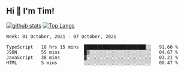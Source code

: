 ## Hi 👋 I'm Tim!
  
  [![github stats](https://github-readme-stats.vercel.app/api?username=thostetler&theme=dracula&count_private=true&show_icons=true)](https://github.com/thostetler/github-readme-stats)
  [![Top Langs](https://github-readme-stats.vercel.app/api/top-langs/?username=thostetler&layout=compact&count_private=true&theme=dracula&show_icons=true)](https://github.com/thostetler/github-readme-stats)
 
<!--START_SECTION:waka-->
```text
Week: 01 October, 2021 - 07 October, 2021

TypeScript   18 hrs 15 mins  ███████████████████████░░   91.60 % 
JSON         55 mins         █▒░░░░░░░░░░░░░░░░░░░░░░░   04.67 % 
JavaScript   38 mins         ▓░░░░░░░░░░░░░░░░░░░░░░░░   03.21 % 
HTML         5 mins          ░░░░░░░░░░░░░░░░░░░░░░░░░   00.47 % 
```
<!--END_SECTION:waka-->

